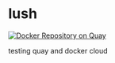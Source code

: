 # lush
[![Docker Repository on Quay](https://quay.io/repository/reviewtrackers/lush/status "Docker Repository on Quay")](https://quay.io/repository/reviewtrackers/lush)

testing quay and docker cloud
